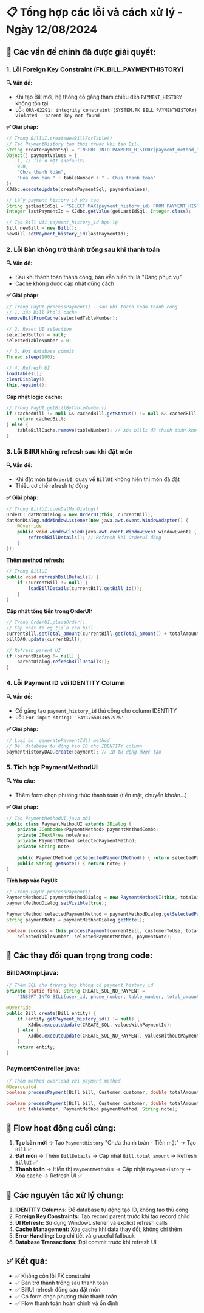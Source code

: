 # 📋 Tổng hợp các lỗi và cách xử lý - Ngày 12/08/2024

## 🐛 **Các vấn đề chính đã được giải quyết:**

### **1. Lỗi Foreign Key Constraint (FK_BILL_PAYMENTHISTORY)**
**🔍 Vấn đề:** 
- Khi tạo Bill mới, hệ thống cố gắng tham chiếu đến `PAYMENT_HISTORY` không tồn tại
- Lỗi: `ORA-02291: integrity constraint (SYSTEM.FK_BILL_PAYMENTHISTORY) violated - parent key not found`

**✅ Giải pháp:**
```java
// Trong BillUI.createNewBillForTable()
// Tạo PaymentHistory tạm thời trước khi tạo Bill
String createPaymentSql = "INSERT INTO PAYMENT_HISTORY(payment_method_id, total_amount, status, note) VALUES(?, ?, ?, ?)";
Object[] paymentValues = {
    1, // Tiền mặt (default)
    0.0,
    "Chưa thanh toán", 
    "Hóa đơn bàn " + tableNumber + " - Chưa thanh toán"
};
XJdbc.executeUpdate(createPaymentSql, paymentValues);

// Lấy payment_history_id vừa tạo
String getLastIdSql = "SELECT MAX(payment_history_id) FROM PAYMENT_HISTORY";
Integer lastPaymentId = XJdbc.getValue(getLastIdSql, Integer.class);

// Tạo Bill với payment_history_id hợp lệ
Bill newBill = new Bill();
newBill.setPayment_history_id(lastPaymentId);
```

### **2. Lỗi Bàn không trở thành trống sau khi thanh toán**
**🔍 Vấn đề:**
- Sau khi thanh toán thành công, bàn vẫn hiển thị là "Đang phục vụ"
- Cache không được cập nhật đúng cách

**✅ Giải pháp:**
```java
// Trong PayUI.processPayment() - sau khi thanh toán thành công
// 1. Xóa bill khỏi cache
removeBillFromCache(selectedTableNumber);

// 2. Reset UI selection
selectedButton = null;
selectedTableNumber = 0;

// 3. Đợi database commit
Thread.sleep(100);

// 4. Refresh UI
loadTables();
clearDisplay();
this.repaint();
```

**Cập nhật logic cache:**
```java
// Trong PayUI.getBillByTableNumber()
if (cachedBill != null && cachedBill.getStatus() != null && cachedBill.getStatus() == 0) {
    return cachedBill;
} else {
    tableBillCache.remove(tableNumber); // Xóa bills đã thanh toán khỏi cache
}
```

### **3. Lỗi BillUI không refresh sau khi đặt món**
**🔍 Vấn đề:**
- Khi đặt món từ `OrderUI`, quay về `BillUI` không hiển thị món đã đặt
- Thiếu cơ chế refresh tự động

**✅ Giải pháp:**
```java
// Trong BillUI.openDatMonDialog()
OrderUI datMonDialog = new OrderUI(this, currentBill);
datMonDialog.addWindowListener(new java.awt.event.WindowAdapter() {
    @Override
    public void windowClosed(java.awt.event.WindowEvent windowEvent) {
        refreshBillDetails(); // Refresh khi OrderUI đóng
    }
});
```

**Thêm method refresh:**
```java
// Trong BillUI
public void refreshBillDetails() {
    if (currentBill != null) {
        loadBillDetails(currentBill.getBill_id());
    }
}
```

**Cập nhật tổng tiền trong OrderUI:**
```java
// Trong OrderUI.placeOrder()
// Cập nhật tổng tiền cho bill
currentBill.setTotal_amount(currentBill.getTotal_amount() + totalAmount);
billDAO.update(currentBill);

// Refresh parent UI
if (parentDialog != null) {
    parentDialog.refreshBillDetails();
}
```

### **4. Lỗi Payment ID với IDENTITY Column**
**🔍 Vấn đề:**
- Cố gắng tạo `payment_history_id` thủ công cho column IDENTITY
- Lỗi: `For input string: 'PAY1755014652975'`

**✅ Giải pháp:**
```java
// Loại bỏ generatePaymentId() method
// Để database tự động tạo ID cho IDENTITY column
paymentHistoryDAO.create(payment); // ID tự động được tạo
```

### **5. Tích hợp PaymentMethodUI**
**🔍 Yêu cầu:**
- Thêm form chọn phương thức thanh toán (tiền mặt, chuyển khoản...)

**✅ Giải pháp:**
```java
// Tạo PaymentMethodUI.java mới
public class PaymentMethodUI extends JDialog {
    private JComboBox<PaymentMethod> paymentMethodCombo;
    private JTextArea noteArea;
    private PaymentMethod selectedPaymentMethod;
    private String note;
    
    public PaymentMethod getSelectedPaymentMethod() { return selectedPaymentMethod; }
    public String getNote() { return note; }
}
```

**Tích hợp vào PayUI:**
```java
// Trong PayUI.processPayment()
PaymentMethodUI paymentMethodDialog = new PaymentMethodUI(this, totalAmount);
paymentMethodDialog.setVisible(true);

PaymentMethod selectedPaymentMethod = paymentMethodDialog.getSelectedPaymentMethod();
String paymentNote = paymentMethodDialog.getNote();

boolean success = this.processPayment(currentBill, customerToUse, totalAmount, 
    selectedTableNumber, selectedPaymentMethod, paymentNote);
```

## 🔧 **Các thay đổi quan trọng trong code:**

### **BillDAOImpl.java:**
```java
// Thêm SQL cho trường hợp không có payment_history_id
private static final String CREATE_SQL_NO_PAYMENT = 
    "INSERT INTO BILL(user_id, phone_number, table_number, total_amount, checkin, checkout, status) VALUES(?, ?, ?, ?, ?, ?, ?)";

@Override
public Bill create(Bill entity) {
    if (entity.getPayment_history_id() != null) {
        XJdbc.executeUpdate(CREATE_SQL, valuesWithPaymentId);
    } else {
        XJdbc.executeUpdate(CREATE_SQL_NO_PAYMENT, valuesWithoutPaymentId);
    }
    return entity;
}
```

### **PaymentController.java:**
```java
// Thêm method overload với payment method
@Deprecated
boolean processPayment(Bill bill, Customer customer, double totalAmount, int tableNumber);

boolean processPayment(Bill bill, Customer customer, double totalAmount, 
    int tableNumber, PaymentMethod paymentMethod, String note);
```

## 🎯 **Flow hoạt động cuối cùng:**

1. **Tạo bàn mới** → Tạo `PaymentHistory` "Chưa thanh toán - Tiền mặt" → Tạo `Bill` ✅
2. **Đặt món** → Thêm `BillDetails` → Cập nhật `Bill.total_amount` → Refresh `BillUI` ✅  
3. **Thanh toán** → Hiển thị `PaymentMethodUI` → Cập nhật `PaymentHistory` → Xóa cache → Refresh UI ✅

## 📝 **Các nguyên tắc xử lý chung:**

1. **IDENTITY Columns:** Để database tự động tạo ID, không tạo thủ công
2. **Foreign Key Constraints:** Tạo record parent trước khi tạo record child
3. **UI Refresh:** Sử dụng WindowListener và explicit refresh calls
4. **Cache Management:** Xóa cache khi data thay đổi, không chỉ thêm
5. **Error Handling:** Log chi tiết và graceful fallback
6. **Database Transactions:** Đợi commit trước khi refresh UI

## ✅ **Kết quả:**
- ✅ Không còn lỗi FK constraint
- ✅ Bàn trở thành trống sau thanh toán  
- ✅ BillUI refresh đúng sau đặt món
- ✅ Có form chọn phương thức thanh toán
- ✅ Flow thanh toán hoàn chỉnh và ổn định
